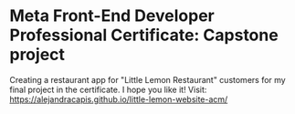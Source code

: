 # Meta Front-End Developer Professional Certificate: Capstone project
Creating a restaurant app for "Little Lemon Restaurant" customers for my final project in the certificate.
I hope you like it!
Visit: https://alejandracapis.github.io/little-lemon-website-acm/
